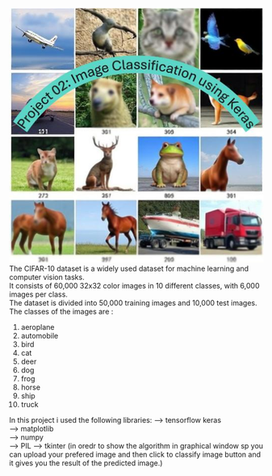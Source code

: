 ![project2](Image.jpg)  
The CIFAR-10 dataset is a widely used dataset for machine learning and computer vision tasks.  
It consists of 60,000 32x32 color images in 10 different classes, with 6,000 images per class.  
The dataset is divided into 50,000 training images and 10,000 test images.  
The classes of the images are :  
1) aeroplane
2) automobile
3) bird
4) cat
5) deer
6) dog
7) frog
8) horse
9) ship
10) truck


In this project i used the following libraries:
--> tensorflow keras  
--> matplotlib  
--> numpy  
--> PIL 
--> tkinter  (in oredr to show the algorithm in graphical window sp you can upload your prefered image and then click to classify image button and it gives you the result of the predicted image.)  



